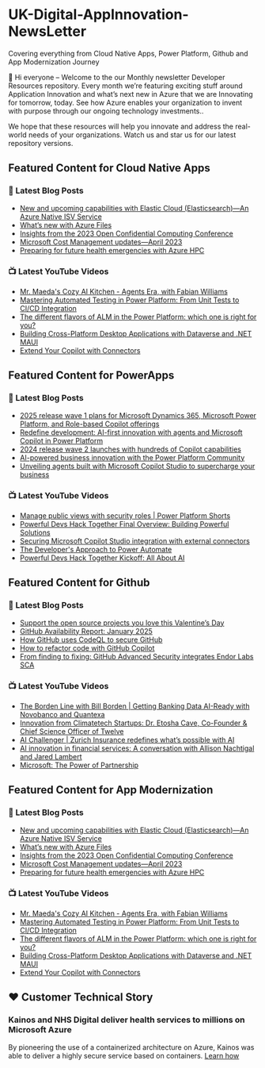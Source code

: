 # UK-Digital-AppInnovation-NewsLetter

Covering everything from Cloud Native Apps, Power Platform, Github and App Modernization Journey

👋 Hi everyone – Welcome to the our Monthly newsletter Developer Resources repository. Every month we’re featuring exciting stuff around Application Innovation and what’s next new in Azure that we are Innovating for tomorrow, today. See how Azure enables your organization to invent with purpose through our ongoing technology investments..


We hope that these resources will help you innovate and address the real-world needs of your organizations. Watch us and star us for our latest repository versions.

## Featured Content for Cloud Native Apps


### 📝 Latest Blog Posts

    
<!-- BLOGCNA:START -->
- [New and upcoming capabilities with Elastic Cloud (Elasticsearch)—An Azure Native ISV Service](https://azure.microsoft.com/blog/new-and-upcoming-capabilities-with-elastic-cloud-elasticsearch-an-azure-native-isv-service/)
- [What’s new with Azure Files](https://azure.microsoft.com/blog/what-s-new-with-azure-files/)
- [Insights from the 2023 Open Confidential Computing Conference](https://azure.microsoft.com/blog/insights-from-the-2023-open-confidential-computing-conference/)
- [Microsoft Cost Management updates—April 2023](https://azure.microsoft.com/blog/microsoft-cost-management-updates-april-2023/)
- [Preparing for future health emergencies with Azure HPC ](https://azure.microsoft.com/blog/preparing-for-future-health-emergencies-with-azure-hpc/)
<!-- BLOGCNA:END -->

### 📺 Latest YouTube Videos

 
<!-- YOUTUBECNA:START -->
- [Mr. Maeda&#39;s Cozy AI Kitchen - Agents Era, with Fabian Williams](https://www.youtube.com/watch?v=XP6zvzucMXI)
- [Mastering Automated Testing in Power Platform: From Unit Tests to CI/CD Integration](https://www.youtube.com/watch?v=vaq8UDUqkYw)
- [The different flavors of ALM in the Power Platform: which one is right for you?](https://www.youtube.com/watch?v=qka5qPpfM6c)
- [Building Cross-Platform Desktop Applications with Dataverse and .NET MAUI](https://www.youtube.com/watch?v=sRvfzoim9_Q)
- [Extend Your Copilot with Connectors](https://www.youtube.com/watch?v=eEfMpMfOdtQ)
<!-- YOUTUBECNA:END -->

##  Featured Content for PowerApps
### 📝 Latest Blog Posts
<!-- BLOGPOWER:START -->
- [2025 release wave 1 plans for Microsoft Dynamics 365, Microsoft Power Platform, and Role-based Copilot offerings](https://www.microsoft.com/en-us/dynamics-365/blog/business-leader/2025/01/23/2025-release-wave-1-plans-for-microsoft-dynamics-365-microsoft-power-platform-and-role-based-copilot-offerings/)
- [Redefine development: AI-first innovation with agents and Microsoft Copilot in Power Platform](https://www.microsoft.com/en-us/power-platform/blog/2024/11/19/redefine-development-ai-first-innovation-with-agents-and-microsoft-copilot-in-power-platform/)
- [2024 release wave 2 launches with hundreds of Copilot capabilities](https://www.microsoft.com/en-us/dynamics-365/blog/business-leader/2024/10/29/2024-release-wave-2-launches-with-hundreds-of-copilot-capabilities/)
- [AI-powered business innovation with the Power Platform Community](https://www.microsoft.com/en-us/power-platform/blog/2024/09/18/ai-powered-business-innovation-with-the-power-platform-community/)
- [Unveiling agents built with Microsoft Copilot Studio to supercharge your business](https://www.microsoft.com/en-us/microsoft-copilot/blog/copilot-studio/unveiling-copilot-agents-built-with-microsoft-copilot-studio-to-supercharge-your-business/)
<!-- BLOGPOWER:END -->
 ### 📺 Latest YouTube Videos
    
<!-- YOUTUBEPOWER:START -->
- [Manage public views with security roles | Power Platform Shorts](https://www.youtube.com/watch?v=cH318VQeF-w)
- [Powerful Devs Hack Together Final Overview: Building Powerful Solutions](https://www.youtube.com/watch?v=BNA3plDd2Ic)
- [Securing Microsoft Copilot Studio integration with external connectors](https://www.youtube.com/watch?v=-dQOqZSIhKU)
- [The Developer&#39;s Approach to Power Automate](https://www.youtube.com/watch?v=pRotb0Wcehw)
- [Powerful Devs Hack Together Kickoff: All About AI](https://www.youtube.com/watch?v=AmkmcR3bWk0)
<!-- YOUTUBEPOWER:END -->

##  Featured Content for Github
### 📝 Latest Blog Posts
<!-- BLOGGITHUB:START -->
- [Support the open source projects you love this Valentine’s Day](https://github.blog/open-source/support-the-open-source-projects-you-love-this-valentines-day/)
- [GitHub Availability Report: January 2025](https://github.blog/news-insights/company-news/github-availability-report-january-2025/)
- [How GitHub uses CodeQL to secure GitHub](https://github.blog/engineering/how-github-uses-codeql-to-secure-github/)
- [How to refactor code with GitHub Copilot](https://github.blog/ai-and-ml/github-copilot/how-to-refactor-code-with-github-copilot/)
- [From finding to fixing: GitHub Advanced Security integrates Endor Labs SCA](https://github.blog/security/from-finding-to-fixing-github-advanced-security-integrates-endor-labs-sca/)
<!-- BLOGGITHUB:END -->
### 📺 Latest YouTube Videos
<!-- YOUTUBEGITHUB:START -->
- [The Borden Line with Bill Borden | Getting Banking Data AI-Ready with Novobanco and Quantexa](https://www.youtube.com/watch?v=KaO4SAxqKLw)
- [Innovation from Climatetech Startups: Dr. Etosha Cave, Co-Founder &amp; Chief Science Officer of Twelve](https://www.youtube.com/watch?v=CscWCQcPIVY)
- [AI Challenger | Zurich Insurance redefines what’s possible with AI](https://www.youtube.com/watch?v=s5SepB5PXQ0)
- [AI innovation in financial services: A conversation with Allison Nachtigal and Jared Lambert](https://www.youtube.com/watch?v=ezH4QF6i4oA)
- [Microsoft: The Power of Partnership](https://www.youtube.com/watch?v=wlyqKsOKy24)
<!-- YOUTUBEGITHUB:END -->
##  Featured Content for App Modernization
### 📝 Latest Blog Posts
<!-- BLOGAPPMOD:START -->
- [New and upcoming capabilities with Elastic Cloud (Elasticsearch)—An Azure Native ISV Service](https://azure.microsoft.com/blog/new-and-upcoming-capabilities-with-elastic-cloud-elasticsearch-an-azure-native-isv-service/)
- [What’s new with Azure Files](https://azure.microsoft.com/blog/what-s-new-with-azure-files/)
- [Insights from the 2023 Open Confidential Computing Conference](https://azure.microsoft.com/blog/insights-from-the-2023-open-confidential-computing-conference/)
- [Microsoft Cost Management updates—April 2023](https://azure.microsoft.com/blog/microsoft-cost-management-updates-april-2023/)
- [Preparing for future health emergencies with Azure HPC ](https://azure.microsoft.com/blog/preparing-for-future-health-emergencies-with-azure-hpc/)
<!-- BLOGAPPMOD:END -->
### 📺 Latest YouTube Videos
<!-- YOUTUBEAPPMOD:START -->
- [Mr. Maeda&#39;s Cozy AI Kitchen - Agents Era, with Fabian Williams](https://www.youtube.com/watch?v=XP6zvzucMXI)
- [Mastering Automated Testing in Power Platform: From Unit Tests to CI/CD Integration](https://www.youtube.com/watch?v=vaq8UDUqkYw)
- [The different flavors of ALM in the Power Platform: which one is right for you?](https://www.youtube.com/watch?v=qka5qPpfM6c)
- [Building Cross-Platform Desktop Applications with Dataverse and .NET MAUI](https://www.youtube.com/watch?v=sRvfzoim9_Q)
- [Extend Your Copilot with Connectors](https://www.youtube.com/watch?v=eEfMpMfOdtQ)
<!-- YOUTUBEAPPMOD:END -->


## ♥️ Customer Technical Story 

### Kainos and NHS Digital deliver health services to millions on Microsoft Azure

By pioneering the use of a containerized architecture on Azure, Kainos was able to deliver a highly secure service based on containers. [Learn how](https://customers.microsoft.com/en-us/story/1368348549535774520-kainos-and-nhs-digital-deliver-health-services-to-millions-on-microsoft-azure)


